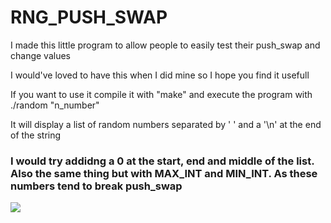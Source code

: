 <h1>RNG_PUSH_SWAP</h1>
<p> I made this little program to allow people to easily test their push_swap and change values</p>
<p> I would've loved to have this when I did mine so I hope you find it usefull</p>
<p> If you want to use it compile it with "make" and execute the program with ./random "n_number"</p>
<p> It will display a list of random numbers separated by ' ' and a '\n' at the end of the string</p>
<h3>I would try addidng a 0 at the start, end and middle of the list. Also the same thing but with MAX_INT and MIN_INT. As these numbers tend to break push_swap</h3>
<img src="file:///Users/jofernan/Desktop/lugonzal.jpeg">
